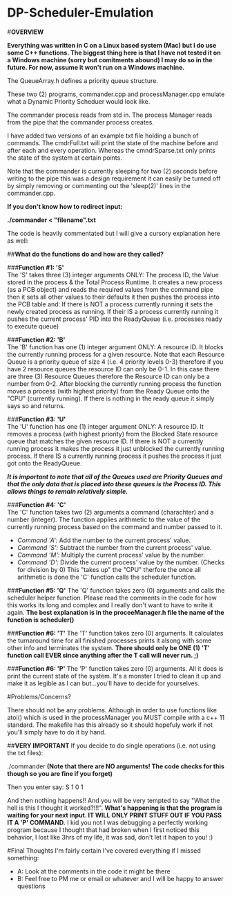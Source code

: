 # DP-Scheduler-Emulation


#**OVERVIEW**

**Everything was written in C on a Linux based system (Mac) but I do use some C++ functions.  The biggest thing here is that I have not tested it on a Windows machine (sorry but comitments abound) I may do so in the future.  For now, assume it won't run on a Windows machine.**

The QueueArray.h defines a priority queue structure.

These two (2) programs, commander.cpp and processManager.cpp emulate what a Dynamic Priority Scheduer would look like.

The commander process reads from std in.
The process Manager reads from the pipe that the commander process creates.

I have added two versions of an example txt file holding a bunch of commands.  The cmdrFull.txt will print the state of the machine before and after each and every operation.  Whereas the cmndrSparse.txt only prints the state of the system at certain points.

Note that the commander is currently sleeping for two (2) seconds before writing to the pipe this was a design requirement it can easily be turned off by simply removing or commenting out the 'sleep(2)' lines in the commander.cpp.

**If you don't know how to redirect input:**

**./commander < "filename".txt**

The code is heavily commentated but I will give a cursory explanation here as well:

##**What do the functions do and how are they called?**

###**Function #1: 'S'**   
The 'S' takes three (3) integer arguments ONLY: The process ID, the Value stored in the process & the Total Process Runtime.   It creates a new process (as a PCB object) and reads the required values from the command pipe then it sets all other values to their defaults it then pushes the process into the PCB table and: If there is NOT a process currently running it sets the newly created process as running.  If their IS a process currently running it pushes the current process' PID into the ReadyQueue (i.e. processes ready to execute queue)

###**Function #2: 'B'**   
The 'B' function has one (1) integer argument ONLY: A resource ID. It blocks the currently running process for a given resource.  Note that each Resource Queue is a priority queue of size 4 (i.e. 4 priority levels 0-3) therefore if you have 2 resource queues the resource ID can only be 0-1.  In this case there are three (3) Resource Queues therefore the Resource ID can only be a number from 0-2.  After blocking the currently running process the function moves a process (with highest priority) from the Ready Queue onto the "CPU" (currently running).  If there is nothing in the ready queue it simply says so and returns.

###**Function #3: 'U'**  
The 'U' function has one (1) integer argument ONLY: A resource ID.  It removes a process (with highest priority) from the Blocked State resource queue that matches the given resource ID.  If there is NOT a currently running process it makes the process it just unblocked the currently running process.  If there IS a currently running process it pushes the process it just got onto the ReadyQueue.

_**It is important to note that all of the Queues used are Priority Queues and that the only data that is placed into these queues is the Process ID.  This allows things to remain relatively simple.**_

###**Function #4: 'C'**  
The 'C' function takes two (2) arguments a command (charachter) and a number (integer).  The function applies arithmetic to the value of the currently running process based on the command and number passed to it. 
* _Command 'A':_   Add the number to the current process' value.
* _Command 'S':_   Subtract the number from the current process' value.
* _Command 'M':_   Multiply the current process' value by the number.
* _Command 'D':_   Divide the current process' value by the number.  (Checks for division by 0)
This "takes up" the "CPU" therfore the once all arithmetic is done the 'C' function calls the scheduler function.

###**Function #5: 'Q'**
The 'Q' function takes zero (0) arguments and calls the scheduler helper function.  Please read the comments in the code for how this works its long and complex and I really don't want to have to write it again.  **The best explanation is in the proceeManager.h file the name of the function is scheduler()**

###**Function #6: 'T'**
The 'T' function takes zero (0) arguments.  It calculates the turnaround time for all finished processes prints it alsong with some other info and terminates the system.  **There should only be ONE (1) 'T' function call EVER since anything after the T call will never run. ;)**

###**Function #6: 'P'**
The 'P' function takes zero (0) arguments.  All it does is print the current state of the system.  It's a monster I tried to clean it up and make it as legible as I can but...you'll have to decide for yourselves.



#Problems/Concerns?

There should not be any problems.  Although in order to use functions like atoi() which is used in the processManager you MUST compile with a c++ 11 standard.  The makefile has this already so it should hopefuly work if not you'll simply have to do it by hand.

##**VERY IMPORTANT**
If you decide to do single operations (i.e. not using the txt files):

./commander  **(Note that there are NO arguments! The code checks for this though so you are fine if you forget)**

Then you enter say:  S 1 0 1

And then nothing happens!!  And you will be very tempted to say "What the hell is this I thought it worked?!!!".
**What's happening is that the program is waiting for your next input.  IT WILL ONLY PRINT STUFF OUT IF YOU PASS IT A 'P' COMMAND.**  I kid you not I was debugging a perfectly working program because I thought that had broken when I first noticed this behavior, I lost like 3hrs of my life, it was sad, don't let it hapen to you! :)

#Final Thoughts
I'm fairly certain I've covered everything if I missed something:
* A:  Look at the comments in the code it might be there
* B:  Feel free to PM me or email or whatever and I will be happy to answer questions
